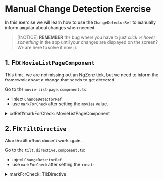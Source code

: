 # Manual Change Detection Exercise

In this exercise we will learn how to use the `ChangeDetectorRef` to manually 
inform angular about changes when needed.

> [!NOTICE]
> **REMEMBER** the bug where you have to just _click or hover something_ in the app until your changes are displayed
> on the screen? We are here to solve it now :).

## 1. Fix `MovieListPageComponent`

This time, we are not missing out an NgZone tick, but we need to inform the framework
about a change that needs to get detected.

Go to the `movie-list-page.component.ts`:
* inject `ChangeDetectorRef`
* use `markForCheck` after setting the `movies` value.


<details>
  <summary>cdRef#markForCheck: MovieListPageComponent</summary>

```ts

// movie-list-page.component.ts

import { ChangeDetectorRef } from '@angular/core';

private cdRef = inject(ChangeDetectorRef); // 👈️👈️👈️👈️

constructor() {
  this.activatedRoute.params.subscribe((params) => {
    if (params.category) {
      this.paginate((page) =>
        this.movieService.getMovieList(params.category, page),
      ).subscribe((movies) => {
        this.movies = movies;
        this.cdRef.markForCheck(); // 👈️👈️👈️👈️
      });
    } else {
      this.paginate((page) =>
        this.movieService.getMoviesByGenre(params.id, page),
      ).subscribe((movies) => {
        this.movies = movies;
        this.cdRef.markForCheck(); // 👈️👈️👈️👈️
      });
    }
  });
}


```

</details>

## 2. Fix `TiltDirective`

Also the tilt effect doesn't work again.

Go to the `tilt.directive.component.ts`:
* inject `ChangeDetectorRef`
* use `markForCheck` after setting the `rotate`

<details>
  <summary>markForCheck: TiltDirective</summary>

```ts

// tilt.directive.ts

export class TiltDirective {

  private cdRef = inject(ChangeDetectorRef); // 👈️👈️👈️👈️

  constructor(private elementRef: ElementRef<HTMLElement>) {
    const rotate$ = fromEvent<MouseEvent>(
      this.elementRef.nativeElement,
      'mouseenter',
    ).pipe(map((event) => this.getRotationDegree(event)));

    const reset$ = fromEvent(this.elementRef.nativeElement, 'mouseleave').pipe(
      map(() => this.getDefaultRotation()),
    );

    merge(rotate$, reset$).subscribe((rotate) => {
      this.rotate = rotate;
      this.cdRef.markForCheck(); // 👈️👈️👈️👈️
    });
  }
}

```

</details>
